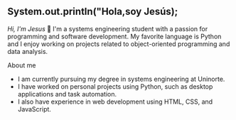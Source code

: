 ## System.out.println("Hola,soy Jesús);

*Hi, I'm Jesus* 👋
I'm a systems engineering student with a passion for programming and software development. My favorite language is Python and I enjoy working on projects related to object-oriented programming and data analysis.

About me
* I am currently pursuing my degree in systems engineering at Uninorte.
* I have worked on personal projects using Python, such as desktop applications and task automation.
* I also have experience in web development using HTML, CSS, and JavaScript.
